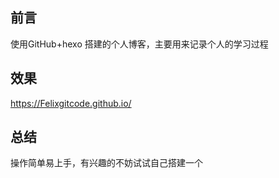 ## 前言
使用GitHub+hexo 搭建的个人博客，主要用来记录个人的学习过程 

## 效果
https://Felixgitcode.github.io/

## 总结
操作简单易上手，有兴趣的不妨试试自己搭建一个
